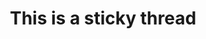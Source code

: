 ---
layout: thread
board: Board 1
title: This is a sticky thread
permalink: /board-1/this-is-a-sticky-thread
sticky: true
---